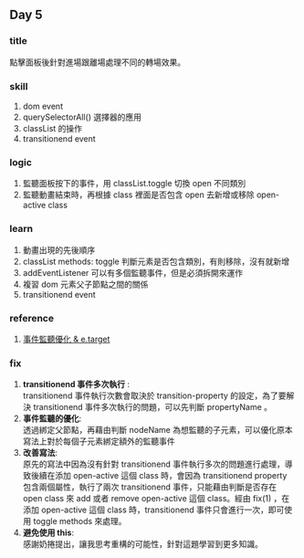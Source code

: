 ## Day 5

### title 
點擊面板後針對進場跟離場處理不同的轉場效果。

### skill
1. dom event
2. querySelectorAll() 選擇器的應用
3. classList 的操作
4. transitionend event

### logic 
1. 監聽面板按下的事件，用 classList.toggle 切換 open 不同類別
2. 監聽動畫結束時，再根據 class 裡面是否包含 open 去新增或移除 open-active class

### learn
1. 動畫出現的先後順序
2. classList methods: toggle 判斷元素是否包含類別，有則移除，沒有就新增
3. addEventListener 可以有多個監聽事件，但是必須拆開來運作
4. 複習 dom 元素父子節點之間的關係
5. transitionend event

### reference
1. [事件監聽優化 & e.target](https://kanboo.github.io/2017/12/30/JS-studynotes/)

### fix
1. **transitionend 事件多次執行** : <br>
transitionend 事件執行次數會取決於 transition-property 的設定，為了要解決 transitionend 事件多次執行的問題，可以先判斷 propertyName 。
2. **事件監聽的優化**: <br> 
透過綁定父節點，再藉由判斷 nodeName 為想監聽的子元素，可以優化原本寫法上對於每個子元素綁定額外的監聽事件
3. **改善寫法**: <br>
原先的寫法中因為沒有針對 transitionend 事件執行多次的問題進行處理，導致後續在添加 open-active 這個 class 時，會因為 transitionend property 包含兩個屬性，執行了兩次 transitionend 事件，只能藉由判斷是否存在 open class 來 add 或者 remove open-active 這個 class。經由 fix(1) ，在添加 open-active 這個 class 時，transitionend 事件只會進行一次，即可使用 toggle methods 來處理。
4. **避免使用 this**: <br>
感謝奶捲提出，讓我思考重構的可能性，針對這題學習到更多知識。